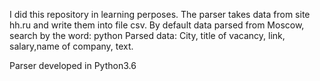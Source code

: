I did this repository in learning perposes. 
The parser takes data from site hh.ru and write them into file csv. By default data parsed from Moscow, search by the word: python
Parsed data:
City, title of vacancy, link, salary,name of company, text.

Parser developed in Python3.6
